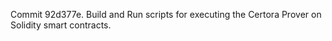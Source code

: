 Commit 92d377e.                    Build and Run scripts for executing the Certora Prover on Solidity smart contracts.